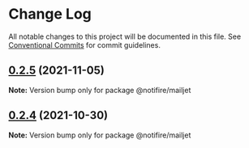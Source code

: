 # Change Log

All notable changes to this project will be documented in this file.
See [Conventional Commits](https://conventionalcommits.org) for commit guidelines.

## [0.2.5](https://github.com/notifirehq/notifire/compare/v0.2.4...v0.2.5) (2021-11-05)

**Note:** Version bump only for package @notifire/mailjet





## [0.2.4](https://github.com/notifirehq/notifire/compare/v0.2.3...v0.2.4) (2021-10-30)

**Note:** Version bump only for package @notifire/mailjet
